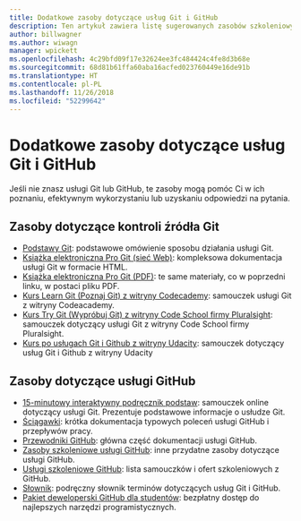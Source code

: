 ```yaml
---
title: Dodatkowe zasoby dotyczące usług Git i GitHub
description: Ten artykuł zawiera listę sugerowanych zasobów szkoleniowych usług Git i GitHub na potrzeby współtworzenia zawartości witryny docs.microsoft.com.
author: billwagner
ms.author: wiwagn
manager: wpickett
ms.openlocfilehash: 4c29bfd09f17e32624ee3fc484424c4fe8d3b68e
ms.sourcegitcommit: 68d81b61ffa60aba16acfed023760449e16de91b
ms.translationtype: HT
ms.contentlocale: pl-PL
ms.lasthandoff: 11/26/2018
ms.locfileid: "52299642"
---
```

# <a name="additional-git-and-github-resources"></a>Dodatkowe zasoby dotyczące usług Git i GitHub

Jeśli nie znasz usługi Git lub GitHub, te zasoby mogą pomóc Ci w ich poznaniu, efektywnym wykorzystaniu lub uzyskaniu odpowiedzi na pytania.

## <a name="git-source-control-resources"></a>Zasoby dotyczące kontroli źródła Git

- [Podstawy Git](https://go.microsoft.com/fwlink/?linkid=853939): podstawowe omówienie sposobu działania usługi Git.
- [Książka elektroniczna Pro Git (sieć Web)](https://go.microsoft.com/fwlink/?linkid=853940): kompleksowa dokumentacja usługi Git w formacie HTML.
- [Książka elektroniczna Pro Git (PDF)](https://progit2.s3.amazonaws.com/en/2016-03-22-f3531/progit-en.1084.pdf): te same materiały, co w poprzedni linku, w postaci pliku PDF.
- [Kurs Learn Git (Poznaj Git) z witryny Codecademy](https://www.codecademy.com/learn/learn-git): samouczek usługi Git z witryny Codeacademy.
- [Kurs Try Git (Wypróbuj Git) z witryny Code School firmy Pluralsight](https://www.pluralsight.com/courses/code-school-git-real): samouczek dotyczący usługi Git z witryny Code School firmy Pluralsight.
- [Kurs po usługach Git i Github z witryny Udacity](https://www.udacity.com/course/how-to-use-git-and-github--ud775): samouczek dotyczący usług Git i Github z witryny Udacity

## <a name="github-resources"></a>Zasoby dotyczące usługi GitHub

- [15-minutowy interaktywny podręcznik podstaw](https://try.github.io/): samouczek online dotyczący usługi Git. Prezentuje podstawowe informacje o usłudze Git.
- [Ściągawki](https://go.microsoft.com/fwlink/?linkid=853941): krótka dokumentacja typowych poleceń usługi GitHub i przepływów pracy.
- [Przewodniki GitHub](https://guides.github.com/): główna część dokumentacji usługi GitHub.
- [Zasoby szkoleniowe usługi GitHub](https://help.github.com/articles/git-and-github-learning-resources/): inne przydatne zasoby dotyczące usługi GitHub.
- [Usługi szkoleniowe GitHub](https://services.github.com/training/): lista samouczków i ofert szkoleniowych z GitHub.
- [Słownik](https://help.github.com/articles/github-glossary): podręczny słownik terminów dotyczących usług Git i GitHub.
- [Pakiet deweloperski GitHub dla studentów](https://education.github.com/pack): bezpłatny dostęp do najlepszych narzędzi programistycznych.

